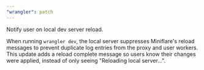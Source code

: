 ```yaml
---
"wrangler": patch
---
```


Notify user on local dev server reload.

When running `wrangler dev`, the local server suppresses Miniflare's reload messages to prevent duplicate log entries from the proxy and user workers. This update adds a reload complete message so users know their changes were applied, instead of only seeing "Reloading local server...".
